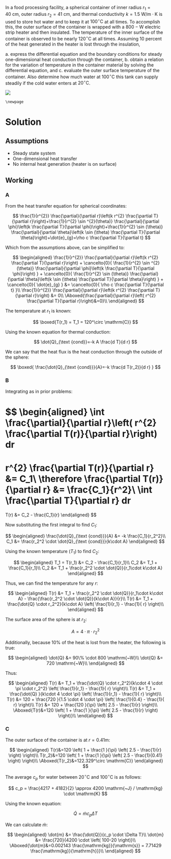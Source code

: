 In a food processing facility, a spherical container of inner radius
$r_{1}=40 \mathrm{~cm}$, outer radius $r_{2}=41 \mathrm{~cm}$, and
thermal conductivity $k=1.5 \mathrm{~W} / \mathrm{m} \cdot \mathrm{K}$
is used to store hot water and to keep it at $100^{\circ} \mathrm{C}$ at
all times. To accomplish this, the outer surface of the container is
wrapped with a $800-\mathrm{W}$ electric strip heater and then
insulated. The temperature of the inner surface of the container is
observed to be nearly $120^{\circ} \mathrm{C}$ at all times. Assuming 10
percent of the heat generated in the heater is lost through the
insulation,

a.  express the differential equation and the boundary conditions for
    steady one-dimensional heat conduction through the container,
b.  obtain a relation for the variation of temperature in the container
    material by solving the differential equation, and
c.  evaluate the outer surface temperature of the container. Also
    determine how much water at $100^{\circ} \mathrm{C}$ this tank can
    supply steadily if the cold water enters at $20^{\circ} \mathrm{C}$.

![](!imgdir/e9c2ad207957b6b08b00b7480aaab810a6bf9cb2.png)

```{=tex}
\newpage
```
# Solution

## Assumptions

-   Steady state system
-   One-dimensional heat transfer
-   No internal heat generation (heater is on surface)

## Working

### A

From the heat transfer equation for spherical coordinates:

$$
\frac{1}{r^{2}} \frac{\partial}{\partial r}\left(k r^{2} \frac{\partial T}{\partial r}\right)+\frac{1}{r^{2} \sin ^{2}(\theta)} \frac{\partial}{\partial \phi}\left(k \frac{\partial T}{\partial \phi}\right)+\frac{1}{r^{2} \sin (\theta)} \frac{\partial}{\partial \theta}\left(k \sin (\theta) \frac{\partial T}{\partial \theta}\right)+\dot{e}_{g}=\rho c \frac{\partial T}{\partial t}
$$

Which from the assumptions above, can be simplified to:

$$
\begin{aligned}
\frac{1}{r^{2}} \frac{\partial}{\partial r}\left(k r^{2} \frac{\partial T}{\partial r}\right)
+
\cancelto{0}{
\frac{1}{r^{2} \sin ^{2}(\theta)} \frac{\partial}{\partial \phi}\left(k \frac{\partial T}{\partial \phi}\right)
}
+
\cancelto{0}{
\frac{1}{r^{2} \sin (\theta)} \frac{\partial}{\partial \theta}\left(k \sin (\theta) \frac{\partial T}{\partial \theta}\right)
}
+
\cancelto{0}{
\dot{e}_{g}
}
&=
\cancelto{0}{
\rho c \frac{\partial T}{\partial t}
}\\
\frac{1}{r^{2}} \frac{\partial}{\partial r}\left(k r^{2} \frac{\partial T}{\partial r}\right) &= 0\\
\Aboxed{\frac{\partial}{\partial r}\left( r^{2} \frac{\partial T}{\partial r}\right)&=0}\\
\end{aligned}
$$

The temperature at $r_1$ is known:

$$
\boxed{T(r_1) = T_1 = 120^\circ \mathrm{C}}
$$

Using the known equation for thermal conduction:

$$
\dot{Q}_{\text {cond}}=-k A \frac{d T}{d r}
$$

We can say that the heat flux is the heat conduction through the outside
of the sphere:

$$
\boxed{
\frac{\dot{Q}_{\text {cond}}}{A}=-k \frac{d T(r_2)}{d r}
}
$$

### B

Integrating as in prior problems:

$$
\begin{aligned}
\int \frac{\partial}{\partial r}\left( r^{2} \frac{\partial T(r)}{\partial r}\right) dr
=
r^{2} \frac{\partial T(r)}{\partial r}
&=
C_1\\
\therefore \frac{\partial T(r)}{\partial r}
&=
\frac{C_1}{r^2}\\
\int \frac{\partial T}{\partial r} dr
=
T(r)
&=
C_2 - \frac{C_1}{r}
\end{aligned}
$$

Now substituting the first integral to find $C_1$:

$$
\begin{aligned}
\frac{\dot{Q}_{\text {cond}}}{A}
&=
-k \frac{C_1}{r_2^2}\\
C_1 &= \frac{r_2^2 \cdot \dot{Q}_{\text {cond}}}{k\cdot A}
\end{aligned}
$$

Using the known temperature ($T_1$) to find $C_2$:

$$
\begin{aligned}
T_1 = T(r_1) &= C_2 - \frac{C_1}{r_1}\\
C_2 &= T_1 + \frac{C_1}{r_1}\\
C_2 &= T_1 + \frac{r_2^2 \cdot \dot{Q}}{r_1\cdot k\cdot A}
\end{aligned}
$$

Thus, we can find the temperature for any $r$:

$$
\begin{aligned}
T(r) &= T_1 + \frac{r_2^2 \cdot \dot{Q}}{r_1\cdot k\cdot A} - \frac{\frac{r_2^2 \cdot \dot{Q}}{k\cdot A}}{r}\\
T(r) &= T_1 + \frac{\dot{Q} \cdot r_2^2}{k\cdot A} \left( \frac{1}{r_1} - \frac{1}{ r} \right)\\
\end{aligned}
$$

The surface area of the sphere is at $r_2$:

$$
A = 4 \cdot \pi \cdot r_2^2
$$

Additionally, because 10% of the heat is lost from the heater, the
following is true:

$$
\begin{aligned}
\dot{Q} &= 90\% \cdot 800 \mathrm{~W}\\
\dot{Q} &= 720 \mathrm{~W}\\
\end{aligned}
$$

Thus:

$$
\begin{aligned}
T(r) &= T_1 + \frac{\dot{Q} \cdot r_2^2}{k\cdot 4 \cdot \pi \cdot r_2^2} \left( \frac{1}{r_1} - \frac{1}{ r} \right)\\
T(r) &= T_1 + \frac{\dot{Q} }{k\cdot 4 \cdot \pi} \left( \frac{1}{r_1} - \frac{1}{ r} \right)\\
T(r) &= 120 + \frac{720 }{1.5 \cdot 4 \cdot \pi} \left( \frac{1}{0.4} - \frac{1}{ r} \right)\\
T(r) &= 120 + \frac{120 }{\pi} \left( 2.5 - \frac{1}{r} \right)\\
\Aboxed{T(r)&=120 \left( 1 + \frac{1 }{\pi} \left( 2.5 - \frac{1}{r} \right) \right)}\\
\end{aligned}
$$

### C

The outer surface of the container is at $r=0.41 \mathrm{m}$:

$$
\begin{aligned}
T(r)&=120 \left( 1 + \frac{1 }{\pi} \left( 2.5 - \frac{1}{r} \right) \right)\\
T(r_2)&=120 \left( 1 + \frac{1 }{\pi} \left( 2.5 - \frac{1}{0.41} \right) \right)\\
\Aboxed{T(r_2)&=122.329^\circ \mathrm{C}}
\end{aligned}
$$

The average $c_p$ for water between $20^\circ \mathrm{C}$ and
$100^\circ \mathrm{C}$ is as follows:

$$
c_p = \frac{4217 + 4182}{2} \approx 4200 \mathrm{~J} / \mathrm{kg} \cdot \mathrm{K}
$$

Using the known equation:

$$
\dot{Q} = \dot{m} c_p \Delta T
$$

We can calculate $\dot{m}$:

$$
\begin{aligned}
\dot{m} &= \frac{\dot{Q}}{c_p \cdot \Delta T}\\
\dot{m} &= \frac{720}{4200 \cdot \left( 100-20 \right)}\\
\Aboxed{\dot{m}&=0.002143 \frac{\mathrm{kg}}{\mathrm{s}} = 7.71429 \frac{\mathrm{kg}}{\mathrm{h}}}\\
\end{aligned}
$$
